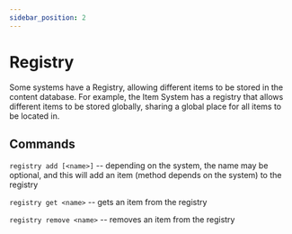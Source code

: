 ```yaml
---
sidebar_position: 2
---
```


# Registry

Some systems have a Registry, allowing different items to be stored in the content database. 
For example, the Item System has a registry that allows different items to be stored globally, sharing a global place for all items to be located in.

## Commands

`registry add [<name>]` -- depending on the system, the name may be optional, and this will add an item (method depends on the system) to the registry

`registry get <name>` -- gets an item from the registry

`registry remove <name>` -- removes an item from the registry